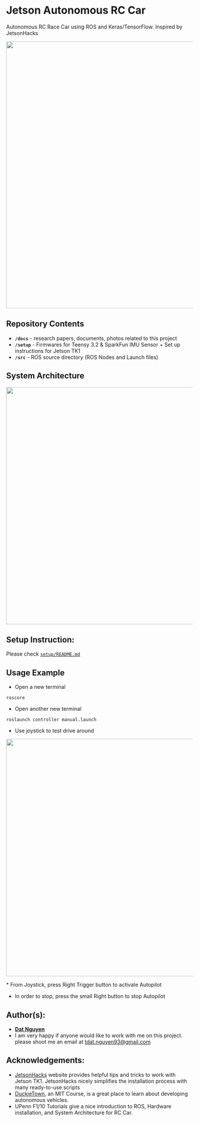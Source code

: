 Jetson Autonomous RC Car
========================
Autonomous RC Race Car using ROS and Keras/TensorFlow. Inspired by JetsonHacks

<p align="center">
<img src="https://github.com/dat-ai/jetson-car/raw/master/docs/img/car.png" width="720">
</p>

Repository Contents
-------------------
* **`/docs`** - research papers, documents, photos related to this project
* **`/setup`** - Firmwares for Teensy 3.2 & SparkFun IMU Sensor + Set up instructions for Jetson TK1
* **`/src`** - ROS source directory (ROS Nodes and Launch files)

System Architecture
-------------------
<p align="center">
<img src="https://github.com/dat-ai/jetson-car/raw/master/docs/architecture.png" width="640">
</p>


Setup Instruction:
------------------
Please check [`setup/README.md`](./setup/README.md)


Usage Example
-------------

* Open a new terminal
```shell
roscore
```

* Open another new terminal
```shell
roslaunch controller manual.launch
```

* Use joystick to test drive around
<p align="center">
<img src="https://github.com/dat-ai/jetson-car/raw/master/docs/img/controller.jpg" width="640">
</p>
* From Joystick, press Right Trigger button to activate Autopilot 

* In order to stop, press the small Right button to stop Autopilot


Author(s):
----------
* [**Dat Nguyen**](https://github.com/dat-ai)
* I am very happy if anyone would like to work with me on this project. please shoot me an email at tdat.nguyen93@gmail.com

Acknowledgements:
-----------------
* [JetsonHacks](http://www.jetsonhacks.com/) website provides helpful tips and tricks to work with Jetson TK1. JetsonHacks nicely simplifies the installation process with many ready-to-use scripts
* [DuckieTown](http://duckietown.mit.edu), an MIT Course,  is a great place to learn about developing autonomous vehicles.
* UPenn F1/10 Tutorials give a nice introduction to ROS, Hardware installation, and System Architecture for RC Car.
